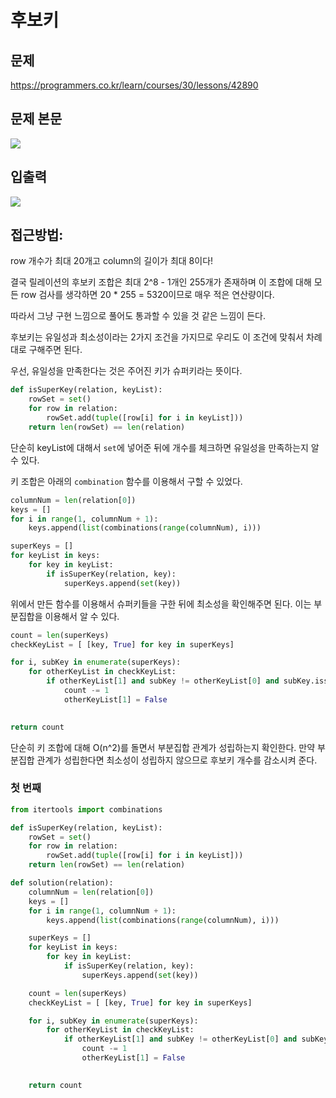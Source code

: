 # 후보키

## 문제

https://programmers.co.kr/learn/courses/30/lessons/42890

## 문제 본문

![](.후보키_images/41592fe5.png)

## 입출력

![](.후보키_images/569e371a.png)

## 접근방법:

row 개수가 최대 20개고 column의 길이가 최대 8이다!

결국 릴레이션의 후보키 조합은 최대 2^8 - 1개인 255개가 존재하며 이 조합에 대해 모든 row 검사를 생각하면 20 * 255 = 5320이므로 매우 적은 연산량이다.

따라서 그냥 구현 느낌으로 풀어도 통과할 수 있을 것 같은 느낌이 든다.

후보키는 유일성과 최소성이라는 2가지 조건을 가지므로 우리도 이 조건에 맞춰서 차례대로 구해주면 된다.

우선, 유일성을 만족한다는 것은 주어진 키가 슈퍼키라는 뜻이다.

```python
def isSuperKey(relation, keyList):
    rowSet = set()
    for row in relation:
        rowSet.add(tuple([row[i] for i in keyList]))
    return len(rowSet) == len(relation)
```

단순히 keyList에 대해서 `set`에 넣어준 뒤에 개수를 체크하면 유일성을 만족하는지 알 수 있다.

키 조합은 아래의 `combination` 함수를 이용해서 구할 수 있었다.
```python
columnNum = len(relation[0])
keys = []
for i in range(1, columnNum + 1):
    keys.append(list(combinations(range(columnNum), i)))
```

```python
superKeys = []
for keyList in keys:
    for key in keyList:
        if isSuperKey(relation, key):
            superKeys.append(set(key))
```

위에서 만든 함수를 이용해서 슈퍼키들을 구한 뒤에 최소성을 확인해주면 된다. 이는 부분집합을 이용해서 알 수 있다.

````python
count = len(superKeys)
checkKeyList = [ [key, True] for key in superKeys]

for i, subKey in enumerate(superKeys):
    for otherKeyList in checkKeyList:
        if otherKeyList[1] and subKey != otherKeyList[0] and subKey.issubset(otherKeyList[0]):
            count -= 1
            otherKeyList[1] = False
            

return count
````

단순히 키 조합에 대해 O(n^2)를 돌면서 부분집합 관계가 성립하는지 확인한다. 만약 부분집합 관계가 성립한다면 최소성이 성립하지 않으므로 후보키 개수를 감소시켜 준다.

###  첫 번째

```python
from itertools import combinations

def isSuperKey(relation, keyList):
    rowSet = set()
    for row in relation:
        rowSet.add(tuple([row[i] for i in keyList]))
    return len(rowSet) == len(relation)

def solution(relation):
    columnNum = len(relation[0])
    keys = []
    for i in range(1, columnNum + 1):
        keys.append(list(combinations(range(columnNum), i)))

    superKeys = []
    for keyList in keys:
        for key in keyList:
            if isSuperKey(relation, key):
                superKeys.append(set(key))

    count = len(superKeys)
    checkKeyList = [ [key, True] for key in superKeys]

    for i, subKey in enumerate(superKeys):
        for otherKeyList in checkKeyList:
            if otherKeyList[1] and subKey != otherKeyList[0] and subKey.issubset(otherKeyList[0]):
                count -= 1
                otherKeyList[1] = False
                

    return count



```

